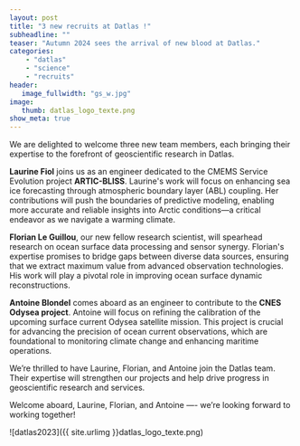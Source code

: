 ```yaml
---
layout: post
title: "3 new recruits at Datlas !"
subheadline: ""
teaser: "Autumn 2024 sees the arrival of new blood at Datlas."
categories:
    - "datlas"
    - "science"
    - "recruits"
header:
   image_fullwidth: "gs_w.jpg"
image:
   thumb: datlas_logo_texte.png
show_meta: true
--- 
```


  
We are delighted to welcome three new team members, each bringing their expertise to the forefront of geoscientific research in Datlas.  

**Laurine Fiol** joins us as an engineer dedicated to the CMEMS Service Evolution project **ARTIC-BLISS**. Laurine's work will focus on enhancing sea ice forecasting through atmospheric boundary layer (ABL) coupling. Her contributions will push the boundaries of predictive modeling, enabling more accurate and reliable insights into Arctic conditions—a critical endeavor as we navigate a warming climate.  

**Florian Le Guillou**, our new fellow research scientist, will spearhead research on ocean surface data processing and sensor synergy. Florian's expertise promises to bridge gaps between diverse data sources, ensuring that we extract maximum value from advanced observation technologies. His work will play a pivotal role in improving ocean surface dynamic reconstructions.  

**Antoine Blondel** comes aboard as an engineer to contribute to the **CNES Odysea project**. Antoine will focus on refining the calibration of the upcoming surface current Odysea satellite mission. This project is crucial for advancing the precision of ocean current observations, which are foundational to monitoring climate change and enhancing maritime operations.  

We’re thrilled to have Laurine, Florian, and Antoine join the Datlas team. Their expertise will strengthen our projects and help drive progress in geoscientific research and services.

Welcome aboard, Laurine, Florian, and Antoine —- we’re looking forward to working together!




![datlas2023]({{ site.urlimg }}datlas_logo_texte.png)

